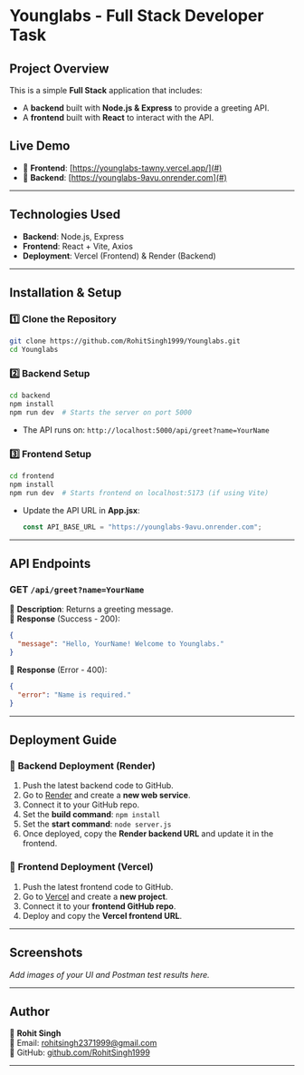 # **Younglabs - Full Stack Developer Task**  

## **Project Overview**  
This is a simple **Full Stack** application that includes:
- A **backend** built with **Node.js & Express** to provide a greeting API.
- A **frontend** built with **React** to interact with the API.

## **Live Demo**  
- 🔗 **Frontend**: [https://younglabs-tawny.vercel.app/](#)  
- 🔗 **Backend**: [https://younglabs-9avu.onrender.com](#)  

---

## **Technologies Used**  
- **Backend**: Node.js, Express  
- **Frontend**: React + Vite, Axios  
- **Deployment**: Vercel (Frontend) & Render (Backend)  

---

## **Installation & Setup**  

### 1️⃣ **Clone the Repository**
```sh
git clone https://github.com/RohitSingh1999/Younglabs.git
cd Younglabs
```

### 2️⃣ **Backend Setup**
```sh
cd backend
npm install
npm run dev  # Starts the server on port 5000
```
- The API runs on: `http://localhost:5000/api/greet?name=YourName`

### 3️⃣ **Frontend Setup**
```sh
cd frontend
npm install
npm run dev  # Starts frontend on localhost:5173 (if using Vite)
```
- Update the API URL in **App.jsx**:
  ```js
  const API_BASE_URL = "https://younglabs-9avu.onrender.com";
  ```

---

## **API Endpoints**  

### **GET** `/api/greet?name=YourName`  
📌 **Description**: Returns a greeting message.  
📌 **Response** (Success - 200):  
```json
{
  "message": "Hello, YourName! Welcome to Younglabs."
}
```
📌 **Response** (Error - 400):  
```json
{
  "error": "Name is required."
}
```

---

## **Deployment Guide**
### 🚀 **Backend Deployment (Render)**
1. Push the latest backend code to GitHub.  
2. Go to [Render](https://render.com/) and create a **new web service**.  
3. Connect it to your GitHub repo.  
4. Set the **build command**: `npm install`  
5. Set the **start command**: `node server.js`  
6. Once deployed, copy the **Render backend URL** and update it in the frontend.

### 🚀 **Frontend Deployment (Vercel)**
1. Push the latest frontend code to GitHub.  
2. Go to [Vercel](https://vercel.com/) and create a **new project**.  
3. Connect it to your **frontend GitHub repo**.  
4. Deploy and copy the **Vercel frontend URL**.

---

## **Screenshots**  
_Add images of your UI and Postman test results here._

---

## **Author**  
👤 **Rohit Singh**  
📧 Email: [rohitsingh2371999@gmail.com](#)  
🔗 GitHub: [github.com/RohitSingh1999](https://github.com/RohitSingh1999)  

---
